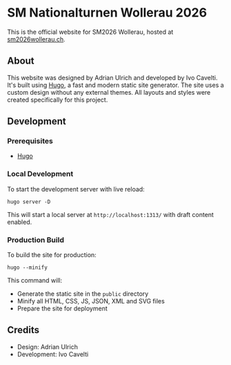 # SM Nationalturnen Wollerau 2026

This is the official website for SM2026 Wollerau, hosted at [sm2026wollerau.ch](https://sm2026wollerau.ch).

## About

This website was designed by Adrian Ulrich and developed by Ivo Cavelti. It's built using [Hugo](https://gohugo.io/), a
fast and modern static site generator. The site uses a custom design without any external themes. All layouts and
styles were created specifically for this project.

## Development

### Prerequisites

- [Hugo](https://gohugo.io/installation/)

### Local Development

To start the development server with live reload:

`hugo server -D`

This will start a local server at `http://localhost:1313/` with draft content enabled.

### Production Build

To build the site for production:

`hugo --minify`

This command will:

- Generate the static site in the `public` directory
- Minify all HTML, CSS, JS, JSON, XML and SVG files
- Prepare the site for deployment

## Credits

- Design: Adrian Ulrich
- Development: Ivo Cavelti


